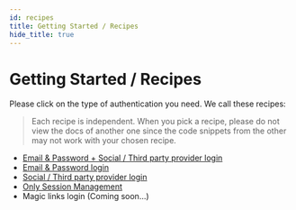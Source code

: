 ```yaml
---
id: recipes
title: Getting Started / Recipes
hide_title: true
---
```


# Getting Started / Recipes

Please click on the type of authentication you need. We call these recipes:

> Each recipe is independent. When you pick a recipe, please do not view the docs of another one since the code snippets from the other may not work with your chosen recipe.

<div id="supertokens-recipe-tabs"></div>

-   [Email & Password + Social / Third party provider login](/docs/thirdpartyemailpassword/introduction)
-   [Email & Password login](/docs/emailpassword/introduction)
-   [Social / Third party provider login](/docs/thirdparty/introduction)
-   [Only Session Management](/docs/session/introduction)
-   Magic links login (Coming soon...)

